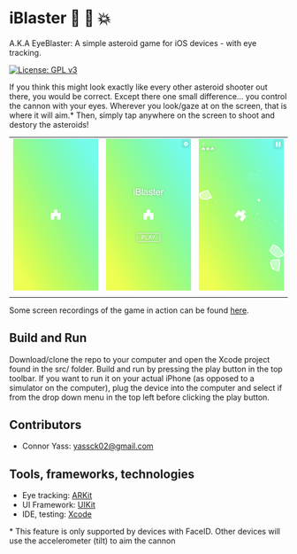 # iBlaster 👀 🚀 💥

A.K.A EyeBlaster: A simple asteroid game for iOS devices - with eye tracking.

[![License: GPL v3](https://img.shields.io/badge/License-GPLv3-blue.svg)](https://www.gnu.org/licenses/gpl-3.0)

If you think this might look exactly like every other asteroid shooter out there, you would be correct. Except there one small difference... you control the cannon with your eyes. Wherever you look/gaze at on the screen, that is where it will aim.\* Then, simply tap anywhere on the screen to shoot and destory the asteroids!

|                                    |                                    |                                    |
|    -------------------------:      |     -------------------------:     |     -------------------------:     |
| ![img00001](../imgs/img00001.png)  |  ![img0002](../imgs/img00002.png)  |  ![img00003](../imgs/img00003.png) |
|                                    |                                    |                                    |

Some screen recordings of the game in action can be found [here](../movs).

## Build and Run
Download/clone the repo to your computer and open the Xcode project found in the src/ folder. Build and run by pressing the play button in the top toolbar. If you want to run it on your actual iPhone (as opposed to a simulator on the computer), plug the device into the computer and select if from the drop down menu in the top left before clicking the play button.

## Contributors
- Connor Yass: yassck02@gmail.com

## Tools, frameworks, technologies
- Eye tracking: [ARKit](https://developer.apple.com/arkit/)
- UI Framework: [UIKit](https://developer.apple.com/documentation/uikit)
- IDE, testing: [Xcode](https://developer.apple.com/xcode/)

\* This feature is only supported by devices with FaceID. Other devices will use the accelerometer (tilt) to aim the cannon